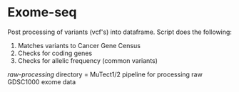 # Exome-seq

Post processing of variants (vcf's) into dataframe. Script does the following:

1. Matches variants to Cancer Gene Census
2. Checks for coding genes
3. Checks for allelic frequency (common variants)


*raw-processing* directory = MuTect1/2 pipeline for processing raw GDSC1000 exome data
